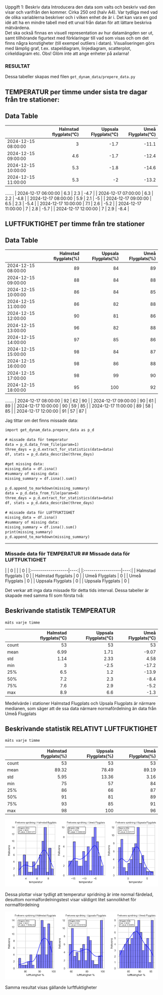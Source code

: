 Uppgift 1: Beskriv data 
Introducera den data som valts och beskriv vad den visar och varifrån den kommer. Cirka 250 ord 
(halv A4). Var tydliga med vad de olika variablerna beskriver och i vilken enhet de är i. Det kan vara 
en god idé att ha en mindre tabell med ett urval från datan för att lättare beskriva mätvärdena.  
Det ska också finnas en visuell representation av hur datamängden ser ut, samt tillhörande figurtext 
med förklaringar till vad som visas och om det finns några konstigheter (till exempel outliers i datan). 
Visualiseringen görs med lämplig graf, t.ex. stapeldiagram, linjediagram, scatterplot, cirkeldiagram 
etc. Obs! Glöm inte att ange enheter på axlarna! 
### RESULTAT
Dessa tabeller skapas med filen `get_dynam_data/prepere_data.py`
## TEMPERATUR per timme under sista tre dagar från tre stationer:
## Data Table
|                     |   Halmstad flygplats(°C) |   Uppsala Flygplats(°C) |   Umeå Flygplats(°C) |
|:--------------------|-------------------------:|------------------------:|---------------------:|
| 2024-12-15 08:00:00 |                      3   |                    -1.7 |                -11.1 |
| 2024-12-15 09:00:00 |                      4.6 |                    -1.7 |                -12.4 |
| 2024-12-15 10:00:00 |                      5.3 |                    -1.8 |                -14.6 |
| 2024-12-15 11:00:00 |                      5.3 |                    -2   |                -13.2 |
.......
| 2024-12-17 06:00:00 |                      6.3 |                     2.3 |                 -4.7 |
| 2024-12-17 07:00:00 |                      6.3 |                     2.2 |                 -4.8 |
| 2024-12-17 08:00:00 |                      5.9 |                     2.1 |                 -5   |
| 2024-12-17 09:00:00 |                      6.5 |                     2.3 |                 -5.4 |
| 2024-12-17 10:00:00 |                      7.1 |                     2.6 |                 -5.2 |
| 2024-12-17 11:00:00 |                      7   |                     2.8 |                 -5.7 |
| 2024-12-17 12:00:00 |                      7   |                     2.9 |                 -8.4 |


## LUFTFUKTIGHET per timme från tre stationer

## Data Table
|                     |   Halmstad flygplats(%) |   Uppsala Flygplats(%) |   Umeå Flygplats(%) |
|:--------------------|------------------------:|-----------------------:|--------------------:|
| 2024-12-15 08:00:00 |                      89 |                     84 |                  89 |
| 2024-12-15 09:00:00 |                      88 |                     84 |                  88 |
| 2024-12-15 10:00:00 |                      86 |                     84 |                  85 |
| 2024-12-15 11:00:00 |                      86 |                     82 |                  88 |
| 2024-12-15 12:00:00 |                      90 |                     81 |                  86 |
| 2024-12-15 13:00:00 |                      96 |                     82 |                  88 |
| 2024-12-15 14:00:00 |                      97 |                     85 |                  86 |
| 2024-12-15 15:00:00 |                      98 |                     84 |                  87 |
| 2024-12-15 16:00:00 |                      98 |                     86 |                  88 |
| 2024-12-15 17:00:00 |                      98 |                     99 |                  90 |
| 2024-12-15 18:00:00 |                      95 |                    100 |                  92 |
.......
| 2024-12-17 08:00:00 |                      92 |                     62 |                  90 |
| 2024-12-17 09:00:00 |                      90 |                     61 |                  89 |
| 2024-12-17 10:00:00 |                      90 |                     59 |                  85 |
| 2024-12-17 11:00:00 |                      89 |                     58 |                  85 |
| 2024-12-17 12:00:00 |                      91 |                     57 |                  87 |


Jag tittar om det finns missade data:

```
import get_dynam_data.prepere_data as p_d

# missade data för temperatur
data = p_d.data_from_file(param=1)
three_days = p_d.extract_for_statistics(data=data)
df, stats = p_d.data_describe(three_days)

#get missing data:
missing_data = df.isna()
#summary of missing data: 
missing_summary = df.isna().sum()

p_d.append_to_markdown(missing_summary)
data = p_d.data_from_file(param=6)
three_days = p_d.extract_for_statistics(data=data)
df, stats = p_d.data_describe(three_days)

# missade data för LUFTFUKTIGHET
missing_data = df.isna()
#summary of missing data: 
missing_summary = df.isna().sum()
print(missing_summary)
p_d.append_to_markdown(missing_summary) 
```
----
### Missade data för TEMPERATUR             ## Missade data för LUFTFUKTIGHET
|                    |   0 |                |                    |   0 |
|:-------------------|----:|                |:-------------------|----:|
| Halmstad flygplats |   0 |                | Halmstad flygplats |   0 |
| Umeå Flygplats     |   0 |                | Umeå Flygplats     |   0 |
| Uppsala Flygplats  |   0 |                | Uppsala Flygplats  |   0 |


Det verkar att inga data missade för detta tids interval.
Dessa tabeller är skapade med samma fil som första två:

## Beskrivande statistik TEMPERATUR
    mäts varje timme 
|       |   Halmstad flygplats(°C) |   Uppsala Flygplats(°C) |   Umeå Flygplats(°C) |
|:------|-------------------------:|------------------------:|---------------------:|
| count |                    53    |                   53    |                53    |
| mean  |                     6.99 |                    1.71 |                -9.07 |
| std   |                     1.14 |                    2.33 |                 4.58 |
| min   |                     3    |                   -2.5  |               -17.2  |
| 25%   |                     6.5  |                    1.2  |               -13.9  |
| 50%   |                     7.2  |                    2.3  |                -8.4  |
| 75%   |                     7.6  |                    2.9  |                -5.2  |
| max   |                     8.9  |                    6.6  |                -1.3  |

Medelvärde i stationer Halmstad Flugplats och Upsala Flugplats är närmare medianen, som säger att de ssa data 
närmare normafördelning än data från Umeå Flugplats

## Beskrivande statistik RELATIVT LUFTFUKTIGHET
    mäts varje timme 
|       |   Halmstad flygplats(%) |   Uppsala Flygplats(%) |   Umeå Flygplats(%) |
|:------|------------------------:|-----------------------:|--------------------:|
| count |                   53    |                  53    |               53    |
| mean  |                   89.32 |                  78.49 |               89.19 |
| std   |                    5.95 |                  13.36 |                3.16 |
| min   |                   75    |                  57    |               84    |
| 25%   |                   86    |                  66    |               87    |
| 50%   |                   91    |                  81    |               89    |
| 75%   |                   93    |                  85    |               91    |
| max   |                   98    |                 100    |               96    |


![Temperatur frekvenser](img/frekvenser/TEMPERATUR_combined.png)

Dessa plottar visar tydligt att temperatur spridning är inte normal färdelad, desuttom normalfordelningstest 
visar väldignt litet sannolikhet för normalfördelning

![Luftfuktighet frekvenser](img/frekvenser/LUFTFUKTIGHET_combined.png)

Samma resultat visas gällande lurftfuktigheter
